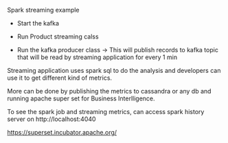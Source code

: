 Spark streaming example

- Start the kafka

- Run Product streaming calss

- Run the kafka producer class -> This will publish records to kafka topic that will be read by streaming application for every 1 min

Streaming application uses spark sql to do the analysis and developers can use it to get different kind of metrics. 

More can be done by publishing the metrics to cassandra or any db and running apache super set for Business Interlligence.

To see the spark job and streaming metrics, can access spark history server on http://localhost:4040

https://superset.incubator.apache.org/
